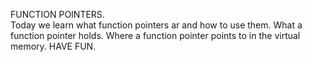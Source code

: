 FUNCTION POINTERS.                                                                                                                                                          
Today we learn what function pointers ar and how to use them.
What a function pointer holds.
Where a function pointer points to in the virtual memory.
HAVE FUN.
